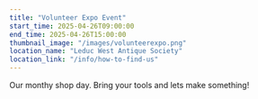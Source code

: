 ```yaml
---
title: "Volunteer Expo Event"
start_time: 2025-04-26T09:00:00
end_time: 2025-04-26T15:00:00
thumbnail_image: "/images/volunteerexpo.png"
location_name: "Leduc West Antique Society"
location_link: "/info/how-to-find-us"
---
```

Our monthy shop day. Bring your tools and lets make something!